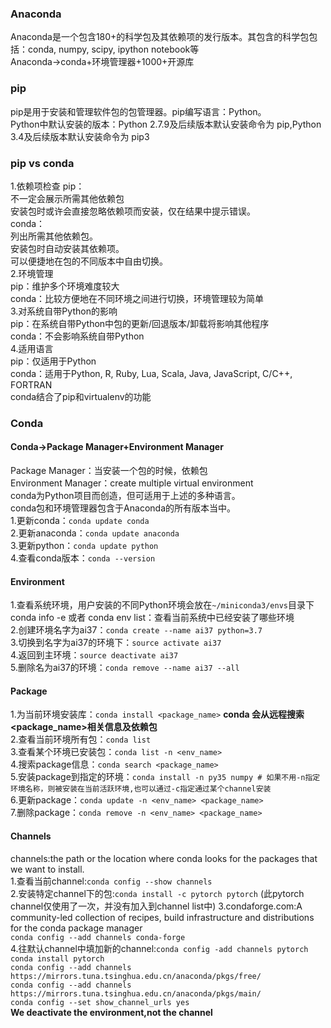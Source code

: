 ### Anaconda  
Anaconda是一个包含180+的科学包及其依赖项的发行版本。其包含的科学包包括：conda, numpy, scipy, ipython notebook等  
Anaconda->conda+环境管理器+1000+开源库  
### pip
pip是用于安装和管理软件包的包管理器。pip编写语言：Python。  
Python中默认安装的版本：Python 2.7.9及后续版本默认安装命令为 pip,Python 3.4及后续版本默认安装命令为 pip3  
### pip vs conda
1.依赖项检查
pip：   
不一定会展示所需其他依赖包  
安装包时或许会直接忽略依赖项而安装，仅在结果中提示错误。  
conda：    
列出所需其他依赖包。  
安装包时自动安装其依赖项。  
可以便捷地在包的不同版本中自由切换。  
2.环境管理  
pip：维护多个环境难度较大  
conda：比较方便地在不同环境之间进行切换，环境管理较为简单  
3.对系统自带Python的影响  
pip：在系统自带Python中包的更新/回退版本/卸载将影响其他程序  
conda：不会影响系统自带Python  
4.适用语言  
pip：仅适用于Python  
conda：适用于Python, R, Ruby, Lua, Scala, Java, JavaScript, C/C++, FORTRAN  
conda结合了pip和virtualenv的功能  
### Conda
#### Conda->Package Manager+Environment Manager
Package Manager：当安装一个包的时候，依赖包  
Environment Manager：create multiple virtual environment   
conda为Python项目而创造，但可适用于上述的多种语言。  
conda包和环境管理器包含于Anaconda的所有版本当中。  
1.更新conda：`conda update conda`  
2.更新anaconda：`conda update anaconda`  
3.更新python：`conda update python`  
4.查看conda版本：`conda --version`  
#### Environment
1.查看系统环境，用户安装的不同Python环境会放在`~/miniconda3/envs`目录下  
conda info -e 或者 conda env list：查看当前系统中已经安装了哪些环境  
2.创建环境名字为ai37：`conda create --name ai37 python=3.7`    
3.切换到名字为ai37的环境下：`source activate ai37`   
4.返回到主环境：`source deactivate ai37`  
5.删除名为ai37的环境：`conda remove --name ai37 --all`  
#### Package
1.为当前环境安装库：`conda install <package_name>`   **conda 会从远程搜索<package_name>相关信息及依赖包**   
2.查看当前环境所有包：`conda list`   
3.查看某个环境已安装包：`conda list -n <env_name>`  
4.搜索package信息：`conda search <package_name>`  
5.安装package到指定的环境：`conda install -n py35 numpy # 如果不用-n指定环境名称，则被安装在当前活跃环境,也可以通过-c指定通过某个channel安装`   
6.更新package：`conda update -n <env_name> <package_name>`  
7.删除package：`conda remove -n <env_name> <package_name>`  
#### Channels
channels:the path or the location where conda looks for the packages that we want to install.  
1.查看当前channel:`conda config --show channels`  
2.安装特定channel下的包:`conda install -c pytorch pytorch`  (此pytorch channel仅使用了一次，并没有加入到channel list中) 
3.condaforge.com:A community-led collection of recipes, build infrastructure and distributions for the conda package manager  
  `conda config --add channels conda-forge`  
4.往默认channel中填加新的channel:`conda config -add channels pytorch`  
                              `conda install pytorch`  
                              `conda config --add channels https://mirrors.tuna.tsinghua.edu.cn/anaconda/pkgs/free/`   
                              `conda config --add channels https://mirrors.tuna.tsinghua.edu.cn/anaconda/pkgs/main/`  
                              `conda config --set show_channel_urls yes`  
**We deactivate the environment,not the channel**  
